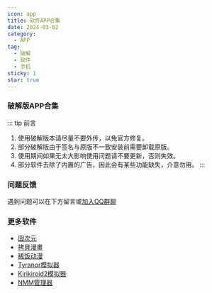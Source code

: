 ```yaml
---
icon: app
title: 软件APP合集
date: 2024-03-02
category:
  - APP
tag:
  - 破解
  - 软件
  - 手机
sticky: 1
star: true
---
```


<!-- more -->

### 破解版APP合集

::: tip 前言

1. 使用破解版本请尽量不要外传，以免官方修复。
1. 部分破解版由于签名与原版不一致安装前需要卸载原版。
1. 使用期间如果无太大影响使用问题请不要更新，否则失效。
1. 部分软件去除了内置的广告，因此会有某些功能缺失，介意勿用。
:::

### 问题反馈

遇到问题可以在下方留言或[加入QQ群聊](/group.md)

### 更多软件

- [囧次元](/docs/apk/jocy.md)
- [拷貝漫畫](/docs/apk/copy.md)
- [稀饭动漫](/docs/apk/xifan.md)
- [Tyranor模拟器](/docs/apk/tyranor.md)
- [Kirikiroid2模拟器](/docs/apk/krkr2.md)
- [NMM管理器](/docs/apk/nmm.md)
